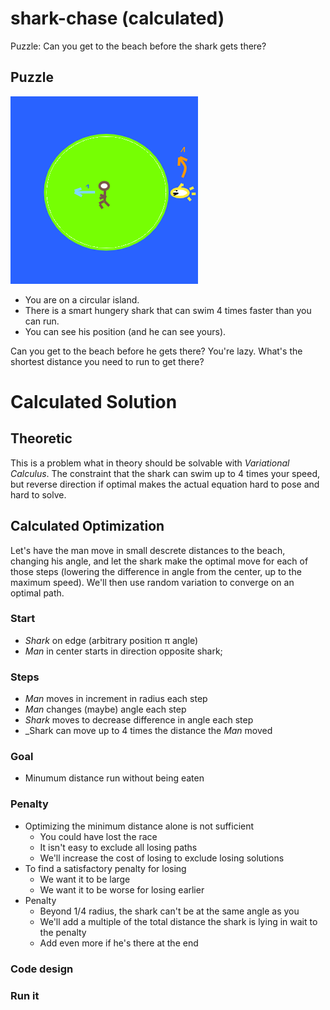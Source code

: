 # shark-chase (calculated)
Puzzle: Can you get to the beach before the shark gets there? 

## Puzzle

![picture](picture.png)

* You are on a circular island.
* There is a smart hungery shark that can swim 4 times faster than you can run. 
* You can see his position (and he can see yours).

Can you get to the beach before he gets there?
You're lazy. What's the shortest distance you need to run to get there?

# Calculated Solution

## Theoretic

This is a problem what in theory should be solvable with *Variational Calculus*. The constraint that the shark can swim up to 4 times your speed, but reverse direction if optimal makes the actual equation hard to pose and hard to solve.

## Calculated Optimization

Let's have the man move in small descrete distances to the beach, changing his angle, and let the shark make the optimal move for each of those steps (lowering the difference in angle from the center, up to the maximum speed). We'll then use random variation to converge on an optimal path.

### Start
* _Shark_ on edge (arbitrary position &pi; angle)
* _Man_ in center starts in direction opposite shark; 

### Steps

* _Man_ moves in increment in radius each step
* _Man_ changes (maybe) angle each step
* _Shark_ moves to decrease difference in angle each step
* _Shark can move up to 4 times the distance the _Man_ moved

### Goal
* Minumum distance run without being eaten

### Penalty
* Optimizing the minimum distance alone is not sufficient 
   * You could have lost the race
   * It isn't easy to exclude all losing paths
   * We'll increase the cost of losing to exclude losing solutions
* To find a satisfactory penalty for losing
   * We want it to be large
   * We want it to be worse for losing earlier
* Penalty
   * Beyond 1/4 radius, the shark can't be at the same angle as you
   * We'll add a multiple of the total distance the shark is lying in wait to the penalty
   * Add even more if he's there at the end

### 

### Code design

### Run it
